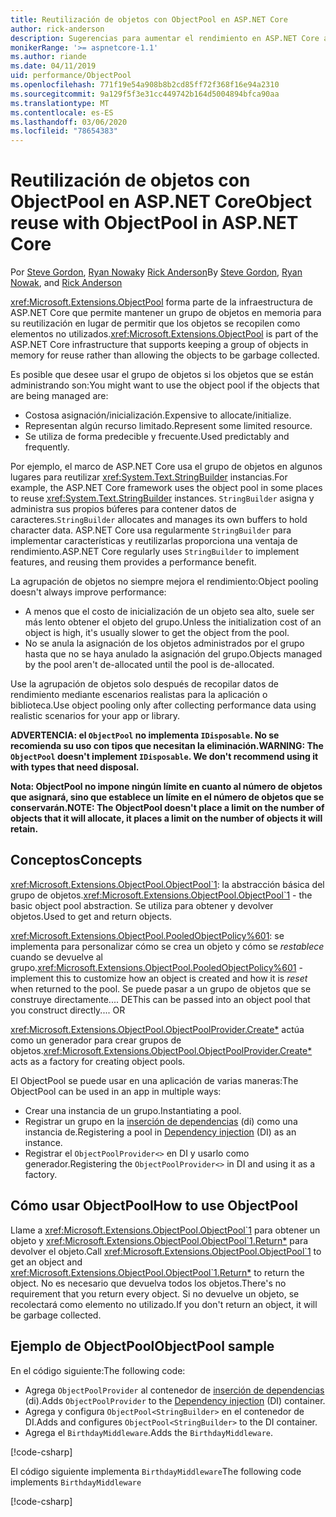 ```yaml
---
title: Reutilización de objetos con ObjectPool en ASP.NET Core
author: rick-anderson
description: Sugerencias para aumentar el rendimiento en ASP.NET Core aplicaciones mediante ObjectPool.
monikerRange: '>= aspnetcore-1.1'
ms.author: riande
ms.date: 04/11/2019
uid: performance/ObjectPool
ms.openlocfilehash: 771f19e54a908b8b2cd85ff72f368f16e94a2310
ms.sourcegitcommit: 9a129f5f3e31cc449742b164d5004894bfca90aa
ms.translationtype: MT
ms.contentlocale: es-ES
ms.lasthandoff: 03/06/2020
ms.locfileid: "78654383"
---
```

# <a name="object-reuse-with-objectpool-in-aspnet-core"></a><span data-ttu-id="be6e0-103">Reutilización de objetos con ObjectPool en ASP.NET Core</span><span class="sxs-lookup"><span data-stu-id="be6e0-103">Object reuse with ObjectPool in ASP.NET Core</span></span>

<span data-ttu-id="be6e0-104">Por [Steve Gordon](https://twitter.com/stevejgordon), [Ryan Nowak](https://github.com/rynowak)y [Rick Anderson](https://twitter.com/RickAndMSFT)</span><span class="sxs-lookup"><span data-stu-id="be6e0-104">By [Steve Gordon](https://twitter.com/stevejgordon), [Ryan Nowak](https://github.com/rynowak), and [Rick Anderson](https://twitter.com/RickAndMSFT)</span></span>

<span data-ttu-id="be6e0-105"><xref:Microsoft.Extensions.ObjectPool> forma parte de la infraestructura de ASP.NET Core que permite mantener un grupo de objetos en memoria para su reutilización en lugar de permitir que los objetos se recopilen como elementos no utilizados.</span><span class="sxs-lookup"><span data-stu-id="be6e0-105"><xref:Microsoft.Extensions.ObjectPool> is part of the ASP.NET Core infrastructure that supports keeping a group of objects in memory for reuse rather than allowing the objects to be garbage collected.</span></span>

<span data-ttu-id="be6e0-106">Es posible que desee usar el grupo de objetos si los objetos que se están administrando son:</span><span class="sxs-lookup"><span data-stu-id="be6e0-106">You might want to use the object pool if the objects that are being managed are:</span></span>

- <span data-ttu-id="be6e0-107">Costosa asignación/inicialización.</span><span class="sxs-lookup"><span data-stu-id="be6e0-107">Expensive to allocate/initialize.</span></span>
- <span data-ttu-id="be6e0-108">Representan algún recurso limitado.</span><span class="sxs-lookup"><span data-stu-id="be6e0-108">Represent some limited resource.</span></span>
- <span data-ttu-id="be6e0-109">Se utiliza de forma predecible y frecuente.</span><span class="sxs-lookup"><span data-stu-id="be6e0-109">Used predictably and frequently.</span></span>

<span data-ttu-id="be6e0-110">Por ejemplo, el marco de ASP.NET Core usa el grupo de objetos en algunos lugares para reutilizar <xref:System.Text.StringBuilder> instancias.</span><span class="sxs-lookup"><span data-stu-id="be6e0-110">For example, the ASP.NET Core framework uses the object pool in some places to reuse <xref:System.Text.StringBuilder> instances.</span></span> <span data-ttu-id="be6e0-111">`StringBuilder` asigna y administra sus propios búferes para contener datos de caracteres.</span><span class="sxs-lookup"><span data-stu-id="be6e0-111">`StringBuilder` allocates and manages its own buffers to hold character data.</span></span> <span data-ttu-id="be6e0-112">ASP.NET Core usa regularmente `StringBuilder` para implementar características y reutilizarlas proporciona una ventaja de rendimiento.</span><span class="sxs-lookup"><span data-stu-id="be6e0-112">ASP.NET Core regularly uses `StringBuilder` to implement features, and reusing them provides a performance benefit.</span></span>

<span data-ttu-id="be6e0-113">La agrupación de objetos no siempre mejora el rendimiento:</span><span class="sxs-lookup"><span data-stu-id="be6e0-113">Object pooling doesn't always improve performance:</span></span>

- <span data-ttu-id="be6e0-114">A menos que el costo de inicialización de un objeto sea alto, suele ser más lento obtener el objeto del grupo.</span><span class="sxs-lookup"><span data-stu-id="be6e0-114">Unless the initialization cost of an object is high, it's usually slower to get the object from the pool.</span></span>
- <span data-ttu-id="be6e0-115">No se anula la asignación de los objetos administrados por el grupo hasta que no se haya anulado la asignación del grupo.</span><span class="sxs-lookup"><span data-stu-id="be6e0-115">Objects managed by the pool aren't de-allocated until the pool is de-allocated.</span></span>

<span data-ttu-id="be6e0-116">Use la agrupación de objetos solo después de recopilar datos de rendimiento mediante escenarios realistas para la aplicación o biblioteca.</span><span class="sxs-lookup"><span data-stu-id="be6e0-116">Use object pooling only after collecting performance data using realistic scenarios for your app or library.</span></span>

<span data-ttu-id="be6e0-117">**ADVERTENCIA: el `ObjectPool` no implementa `IDisposable`. No se recomienda su uso con tipos que necesitan la eliminación.**</span><span class="sxs-lookup"><span data-stu-id="be6e0-117">**WARNING: The `ObjectPool` doesn't implement `IDisposable`. We don't recommend using it with types that need disposal.**</span></span>

<span data-ttu-id="be6e0-118">**Nota: ObjectPool no impone ningún límite en cuanto al número de objetos que asignará, sino que establece un límite en el número de objetos que se conservarán.**</span><span class="sxs-lookup"><span data-stu-id="be6e0-118">**NOTE: The ObjectPool doesn't place a limit on the number of objects that it will allocate, it places a limit on the number of objects it will retain.**</span></span>

## <a name="concepts"></a><span data-ttu-id="be6e0-119">Conceptos</span><span class="sxs-lookup"><span data-stu-id="be6e0-119">Concepts</span></span>

<span data-ttu-id="be6e0-120"><xref:Microsoft.Extensions.ObjectPool.ObjectPool`1>: la abstracción básica del grupo de objetos.</span><span class="sxs-lookup"><span data-stu-id="be6e0-120"><xref:Microsoft.Extensions.ObjectPool.ObjectPool`1> - the basic object pool abstraction.</span></span> <span data-ttu-id="be6e0-121">Se utiliza para obtener y devolver objetos.</span><span class="sxs-lookup"><span data-stu-id="be6e0-121">Used to get and return objects.</span></span>

<span data-ttu-id="be6e0-122"><xref:Microsoft.Extensions.ObjectPool.PooledObjectPolicy%601>: se implementa para personalizar cómo se crea un objeto y cómo se *restablece* cuando se devuelve al grupo.</span><span class="sxs-lookup"><span data-stu-id="be6e0-122"><xref:Microsoft.Extensions.ObjectPool.PooledObjectPolicy%601> - implement this to customize how an object is created and how it is *reset* when returned to the pool.</span></span> <span data-ttu-id="be6e0-123">Se puede pasar a un grupo de objetos que se construye directamente.... DE</span><span class="sxs-lookup"><span data-stu-id="be6e0-123">This can be passed into an object pool that you construct directly.... OR</span></span>

<span data-ttu-id="be6e0-124"><xref:Microsoft.Extensions.ObjectPool.ObjectPoolProvider.Create*> actúa como un generador para crear grupos de objetos.</span><span class="sxs-lookup"><span data-stu-id="be6e0-124"><xref:Microsoft.Extensions.ObjectPool.ObjectPoolProvider.Create*> acts as a factory for creating object pools.</span></span>
<!-- REview, there is no ObjectPoolProvider<T> -->

<span data-ttu-id="be6e0-125">El ObjectPool se puede usar en una aplicación de varias maneras:</span><span class="sxs-lookup"><span data-stu-id="be6e0-125">The ObjectPool can be used in an app in multiple ways:</span></span>

* <span data-ttu-id="be6e0-126">Crear una instancia de un grupo.</span><span class="sxs-lookup"><span data-stu-id="be6e0-126">Instantiating a pool.</span></span>
* <span data-ttu-id="be6e0-127">Registrar un grupo en la [inserción de dependencias](xref:fundamentals/dependency-injection) (di) como una instancia de.</span><span class="sxs-lookup"><span data-stu-id="be6e0-127">Registering a pool in [Dependency injection](xref:fundamentals/dependency-injection) (DI) as an instance.</span></span>
* <span data-ttu-id="be6e0-128">Registrar el `ObjectPoolProvider<>` en DI y usarlo como generador.</span><span class="sxs-lookup"><span data-stu-id="be6e0-128">Registering the `ObjectPoolProvider<>` in DI and using it as a factory.</span></span>

## <a name="how-to-use-objectpool"></a><span data-ttu-id="be6e0-129">Cómo usar ObjectPool</span><span class="sxs-lookup"><span data-stu-id="be6e0-129">How to use ObjectPool</span></span>

<span data-ttu-id="be6e0-130">Llame a <xref:Microsoft.Extensions.ObjectPool.ObjectPool`1> para obtener un objeto y <xref:Microsoft.Extensions.ObjectPool.ObjectPool`1.Return*> para devolver el objeto.</span><span class="sxs-lookup"><span data-stu-id="be6e0-130">Call <xref:Microsoft.Extensions.ObjectPool.ObjectPool`1> to get an object and <xref:Microsoft.Extensions.ObjectPool.ObjectPool`1.Return*> to return the object.</span></span>  <span data-ttu-id="be6e0-131">No es necesario que devuelva todos los objetos.</span><span class="sxs-lookup"><span data-stu-id="be6e0-131">There's no requirement that you return every object.</span></span> <span data-ttu-id="be6e0-132">Si no devuelve un objeto, se recolectará como elemento no utilizado.</span><span class="sxs-lookup"><span data-stu-id="be6e0-132">If you don't return an object, it will be garbage collected.</span></span>

## <a name="objectpool-sample"></a><span data-ttu-id="be6e0-133">Ejemplo de ObjectPool</span><span class="sxs-lookup"><span data-stu-id="be6e0-133">ObjectPool sample</span></span>

<span data-ttu-id="be6e0-134">En el código siguiente:</span><span class="sxs-lookup"><span data-stu-id="be6e0-134">The following code:</span></span>

* <span data-ttu-id="be6e0-135">Agrega `ObjectPoolProvider` al contenedor de [inserción de dependencias](xref:fundamentals/dependency-injection) (di).</span><span class="sxs-lookup"><span data-stu-id="be6e0-135">Adds `ObjectPoolProvider` to the [Dependency injection](xref:fundamentals/dependency-injection) (DI) container.</span></span>
* <span data-ttu-id="be6e0-136">Agrega y configura `ObjectPool<StringBuilder>` en el contenedor de DI.</span><span class="sxs-lookup"><span data-stu-id="be6e0-136">Adds and configures `ObjectPool<StringBuilder>` to the DI container.</span></span>
* <span data-ttu-id="be6e0-137">Agrega el `BirthdayMiddleware`.</span><span class="sxs-lookup"><span data-stu-id="be6e0-137">Adds the `BirthdayMiddleware`.</span></span>

[!code-csharp[](ObjectPool/ObjectPoolSample/Startup.cs?name=snippet)]

<span data-ttu-id="be6e0-138">El código siguiente implementa `BirthdayMiddleware`</span><span class="sxs-lookup"><span data-stu-id="be6e0-138">The following code implements `BirthdayMiddleware`</span></span>

[!code-csharp[](ObjectPool/ObjectPoolSample/BirthdayMiddleware.cs?name=snippet)]
